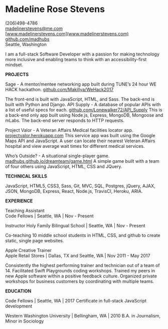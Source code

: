 
# **Madeline Rose Stevens**

(206)498-4786    
madelinerstevens@me.com   
[www.madelinerstevens.com](www.madelinerstevens.com)  
[github.com/madhubs](https://github.com/madhubs)  
Seattle, Washington  


I am a full-stack Software Developer with a passion for making technology more inclusive and enabling teams to think with an accessibility-first mindset. 

**PROJECTS**

Sage - A mentor/mentee networking app built during TUNE’s 24 hour WE HACK hackathon. 
[github.com/Makillya/WeHack2017](github.com/Makillya/WeHack2017)

The front-end is built with JavaScript, HTML, and Sass. The back-end is built with Python and Django. 
API Supply - A database of popular APIs with a list of useful specs for each. 
[github.com/Lonewalker72/API_Supply](github.com/Lonewalker72/API_Supply)
This is a back-end only app built using Node.js, Express, MongoDB, Mongoose and mLabs. The back-end server responds to HTTP requests.

Project Valor - A Veteran Affairs Medical facilities locator app.
[projectvalor.herokuapp.com](projectvalor.herokuapp.com/)
This service app was built using the Google Maps API and JavaScript. A user can locate their nearest Veteran Affairs hospital and view average wait times for different medical services.

Who’s Outside? - A situational single-player game.
[madhubs.github.io/dreamteam/game.html](madhubs.github.io/dreamteam/game.html)
A simple game built with a team of four others using JavaScript, HTML, CSS and JQuery. 

**TECHNICAL SKILLS**

JavaScript, HTML5, CSS3, Sass, Git, MVC, SQL, Postgres, jQuery, AJAX, JSON, MongoDB, Express, React, Node.js, TravisCI, Heroku, ARIA.

**EXPERIENCE**

Teaching Assistant  
Code Fellows | Seattle, WA | Nov - Present 

Instructor 
Holy Family Bilingual School | Seattle, WA | Nov - Present 

Co-teaching 10 middle school students in HTML, CSS, and github to create static, single page websites.

Apple Creative Trainer  
Apple Retail Stores | Dallas, TX and Seattle, WA | Nov 2011 - May 2017

Consistently the highest performing trainer and technician out of a team of 14.
Facilitated Swift Playgrounds coding workshops.
Trained my peers in new Apple software within a positive feedback culture.
Organized private workshops for business customers by coordinating with multiple teams.

**EDUCATION**

Code Fellows | Seattle, WA | 2017
Certificate in full-stack JavaScript development 

Western Washington University | Bellingham, WA | 2010
B.A. in Journalism, Minor in Sociology
